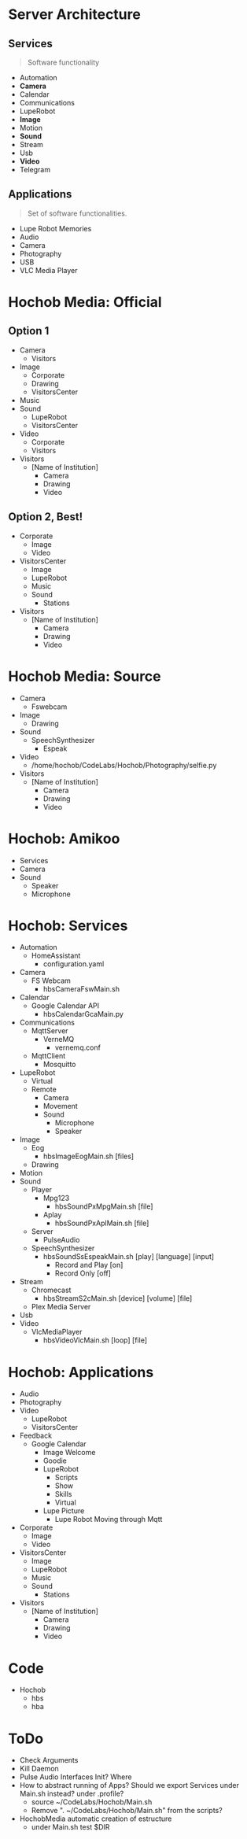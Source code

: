 # Server Architecture

## Services

> Software functionality

- Automation
- __Camera__
- Calendar
- Communications
- LupeRobot
- __Image__
- Motion
- __Sound__
- Stream
- Usb
- __Video__
- Telegram

## Applications

> Set of software functionalities.

- Lupe Robot Memories
- Audio
- Camera
- Photography
- USB
- VLC Media Player

# Hochob Media: Official

## Option 1

- Camera
  - Visitors
- Image
  - Corporate
  - Drawing
  - VisitorsCenter
- Music
- Sound
  - LupeRobot
  - VisitorsCenter
- Video
  - Corporate
  - Visitors
- Visitors
  - [Name of Institution]
    - Camera
    - Drawing
    - Video

## Option 2, Best!

- Corporate
  - Image
  - Video
- VisitorsCenter
  - Image
  - LupeRobot
  - Music
  - Sound
    - Stations
- Visitors
  - [Name of Institution]
    - Camera
    - Drawing
    - Video

# Hochob Media: Source

- Camera
  - Fswebcam
- Image
  - Drawing
- Sound
  - SpeechSynthesizer
    - Espeak
- Video
  - /home/hochob/CodeLabs/Hochob/Photography/selfie.py
- Visitors
  - [Name of Institution]
    - Camera
    - Drawing
    - Video


# Hochob: Amikoo

- Services
- Camera
- Sound
  - Speaker
  - Microphone

# Hochob: Services

- Automation
  - HomeAssistant
    - configuration.yaml
- Camera
  - FS Webcam
    - hbsCameraFswMain.sh
- Calendar
  - Google Calendar API
    - hbsCalendarGcaMain.py
- Communications
  - MqttServer
    - VerneMQ
      - vernemq.conf
  - MqttClient
    - Mosquitto
- LupeRobot
  - Virtual
  - Remote
    - Camera
    - Movement
    - Sound
      - Microphone
      - Speaker
- Image
  - Eog
    - hbsImageEogMain.sh [files]
  - Drawing
- Motion
- Sound
  - Player
    - Mpg123
      - hbsSoundPxMpgMain.sh [file]
    - Aplay
      - hbsSoundPxAplMain.sh [file]
  - Server
    - PulseAudio
  - SpeechSynthesizer
    - hbsSoundSsEspeakMain.sh [play] [language] [input]
      - Record and Play [on]
      - Record Only [off]
- Stream
  - Chromecast
    - hbsStreamS2cMain.sh [device] [volume] [file]
  - Plex Media Server
- Usb
- Video
  - VlcMediaPlayer
    - hbsVideoVlcMain.sh [loop] [file]

# Hochob: Applications

- Audio
- Photography
- Video
  - LupeRobot
  - VisitorsCenter
- Feedback
  - Google Calendar
      - Image Welcome
    - Goodie
    - LupeRobot
      - Scripts
      - Show
      - Skills
      - Virtual
    - Lupe Picture 
      - Lupe Robot Moving through Mqtt
- Corporate
  - Image
  - Video
- VisitorsCenter
  - Image
  - LupeRobot
  - Music
  - Sound
    - Stations
- Visitors
  - [Name of Institution]
    - Camera
    - Drawing
    - Video

# Code 

- Hochob
  - hbs
  - hba

# ToDo

- Check Arguments
- Kill Daemon
- Pulse Audio Interfaces Init? Where
- How to abstract running of Apps? Should we export Services under Main.sh instead? under .profile?
  - source ~/CodeLabs/Hochob/Main.sh
  - Remove ". ~/CodeLabs/Hochob/Main.sh" from the scripts?
- HochobMedia automatic creation of estructure
  - under Main.sh test $DIR
